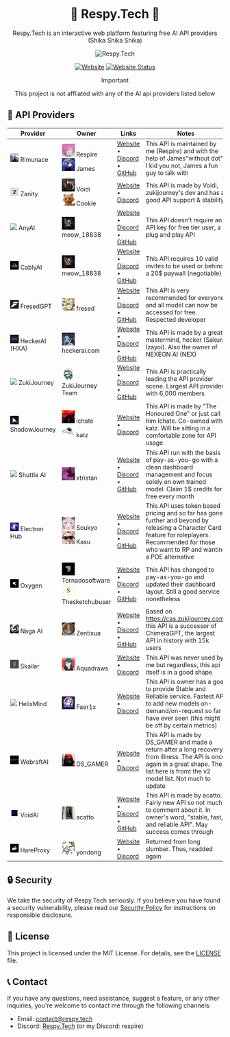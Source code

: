 <div align="center">

# 🌟 Respy.Tech 🌟

Respy.Tech is an interactive web platform featuring free AI API providers
<br>
(Shika Shika Shika)

<img src="https://respy.tech/images/shikanoko.png" alt="Respy.Tech" width="300">

[![Website](https://img.shields.io/badge/Website-respy.tech-blue?style=flat-square&logo=netlify)](https://respy.tech/)
[![Website Status](https://img.shields.io/website?url=https%3A%2F%2Frespy.tech&style=flat-square&logo=replit&label=Website%20Status)](https://respy.tech/)

> [!IMPORTANT]
> This project is not affliated with any of the AI api providers listed below

</div>

## 🤝 API Providers

| Provider                                                                 | Owner                                                                                                                                          | Links                                                                                                                                 | Notes                                                                                                                                                                                              |
| ------------------------------------------------------------------------ | ---------------------------------------------------------------------------------------------------------------------------------------------- | ------------------------------------------------------------------------------------------------------------------------------------- | -------------------------------------------------------------------------------------------------------------------------------------------------------------------------------------------------- |
| <img src="src/assets/icons/rimunace.gif" width="20"> Rimunace            | <img src="src/assets/avatar/respire.gif" width="30"> Respire<br><img src="src/assets/avatar/james.webp" width="30"> James                      | [Website](https://api.rimunace.xyz) • [Discord](https://discord.gg/respy-tech) • [GitHub](https://github.com/rimunace)                | This API is maintained by me (Respire) and with the help of James"without dot". I kid you not, James a fun guy to talk with                                                                        |
| <img src="src/assets/icons/zanity.webp" width="20"> Zanity               | <img src="src/assets/avatar/voidi.webp" width="30"> Voidi<br><img src="src/assets/avatar/cookie.webp" width="30"> Cookie                       | [Website](https://zanity.xyz/) • [Discord](https://discord.gg/4DRjqaFkhd)                                                             | This API is made by Voidi, zukijourney's dev and has a good API support & stability                                                                                                                |
| <img src="src/assets/icons/anyai.gif" width="20"> AnyAI                  | <img src="src/assets/avatar/meow.webp" width="30"> meow_18838                                                                                  | [Website](https://api.airforce/) • [Discord](https://discord.com/invite/q55gsH8z5F) • [GitHub](https://github.com/meow-18838)         | This API doesn't require an API key for free tier user, a plug and play API                                                                                                                        |
| <img src="src/assets/icons/cablyai.gif" width="20"> CablyAI              | <img src="src/assets/avatar/meow.webp" width="30"> meow_18838                                                                                  | [Website](https://cablyai.com/) • [Discord](https://discord.gg/2k4j4PxE) • [GitHub](https://github.com/meow-18838)                    | This API requires 10 valid invites to be used or behind a 20$ paywall (negotiable)                                                                                                                 |
| <img src="src/assets/icons/fresedgpt.webp" width="20"> FresedGPT         | <img src="src/assets/avatar/fresed.webp" width="30"> fresed                                                                                    | [Website](https://fresed-api.gitbook.io/fresed-api) • [Discord](https://discord.gg/QX86yU4G) • [GitHub](https://github.com/qazplmqaz) | This API is very recommended for everyone and all model can now be accessed for free. Respected developer                                                                                          |
| <img src="src/assets/icons/heckerai.webp" width="20"> HeckerAI (HXA)     | <img src="src/assets/avatar/hecker.webp" width="30"> heckerai.com                                                                              | [Website](https://heckerai.com) • [Discord](https://discord.gg/Hg7jw8K8) • [GitHub](https://github.com/LiveGamer101)                  | This API is made by a great mastermind, hecker (Sakura Izayoi). Also the owner of NEXEON AI (NEX)                                                                                                  |
| <img src="src/assets/icons/zukijourney.gif" width="20"> ZukiJourney      | <img src="src/assets/avatar/ZukiJourney.png" width="30"> ZukiJourney Team                                                                      | [Website](https://zukijourney.xyz) • [Discord](https://discord.gg/zukijourney) • [GitHub](https://github.com/zukijourney)             | This API is practically leading the API provider scene. Largest API provider with 6,000 members                                                                                                    |
| <img src="src/assets/icons/shadowjourney.webp" width="20"> ShadowJourney | <img src="src/assets/avatar/ichate.webp" width="30"> ichate<br><img src="src/assets/avatar/katz.webp" width="30"> katz                         | [Website](https://shadowjourney.xyz) • [Discord](https://discord.com/invite/yB2YZJUA3F)                                               | This API is made by "The Honoured One" or just call him Ichate. Co-owned with katz. Will be sitting in a comfortable zone for API usage                                                            |
| <img src="src/assets/icons/shuttleai.gif" width="20"> Shuttle AI         | <img src="src/assets/avatar/tristan.webp" width="30"> xtristan                                                                                 | [Website](https://shuttleai.com) • [Discord](https://discord.com/invite/shuttleai) • [GitHub](https://github.com/tristandevs)         | This API run with the basis of pay-as-you-go with a clean dashboard management and focus solely on own trained model. Claim 1$ credits for free every month                                        |
| <img src="src/assets/icons/electronhub.webp" width="20"> Electron Hub    | <img src="src/assets/avatar/soukyo.gif" width="30"> Soukyo<br><img src="src/assets/avatar/kasu.webp" width="30"> Kasu                          | [Website](https://api.electronhub.top) • [Discord](https://discord.gg/apUUqbxCBQ) • [GitHub](https://github.com/snowby666)            | This API uses token based pricing and so far has gone further and beyond by releasing a Character Card feature for roleplayers. Recommended for those who want to RP and wanting a POE alternative |
| <img src="src/assets/icons/oxygen.webp" width="20"> Oxygen               | <img src="src/assets/avatar/tornado.webp" width="30"> Tornadosoftware<br><img src="src/assets/avatar/sketchy.webp" width="30"> Thesketchubuser | [Website](https://oxyapi.uk) • [Discord](https://discord.com/invite/kM6MaCqGKA) • [GitHub](https://github.com/tornado-softwares)      | This API has changed to pay-as-you-go and updated their dashboard layout. Still a good service nonetheless                                                                                         |
| <img src="src/assets/icons/nagaai.webp" width="20"> Naga AI              | <img src="src/assets/avatar/zentix.webp" width="30"> Zentixua                                                                                  | [Website](https://naga.ac) • [Discord](https://discord.com/invite/JxRBXBhabu) • [GitHub](https://github.com/ZentixUA)                 | Based on https://cas.zukijourney.com, this API is a successor of ChimeraGPT, the largest API in history with 15k users                                                                             |
| <img src="src/assets/icons/skailar.webp" width="20"> Skailar             | <img src="src/assets/avatar/aqua.webp" width="30"> Aquadraws                                                                                   | [Website](https://test.skailar.it/) • [Discord](https://discord.com/invite/ka9tkU9UNz)                                                | This API was never used by me but regardless, this api itself is in a good shape                                                                                                                   |
| <img src="src/assets/icons/helixmind.gif" width="20"> HelixMind          | <img src="src/assets/avatar/phantasifae.webp" width="30"> Faer1x                                                                               | [Website](https://helixmind.online) • [Discord](https://discord.gg/n7RpEtH8J8)                                                        | This API is owner has a goal to provide Stable and Reliable service. Fastest API to add new models on-demand/on-request so far I have ever seen (this might be off by certain metrics)             |
| <img src="src/assets/icons/webraftai.webp" width="20"> WebraftAI         | <img src="src/assets/avatar/dsgamer.webp" width="30"> DS_GAMER                                                                                 | [Website](https://api.webraft.in/) • [Discord](https://discord.gg/Fy2BVXR9Qb)                                                         | This API is made by DS_GAMER and made a return after a long recovery from illness. The API is once again in a great shape. The list here is fromt the v2 model list. Not much to update            |
| <img src="src/assets/icons/voidai.gif" width="20"> VoidAI                | <img src="src/assets/avatar/acatto.webp" width="30"> acatto                                                                                    | [Website](https://voidai.xyz) • [Discord](https://discord.com/invite/pQab7kukfu) • [GitHub](https://github.com/acatto)                | This API is made by acatto. Fairly new API so not much to comment about it. In owner's word, "stable, fast, and reliable API". May success comes through                                           |
| <img src="src/assets/icons/hareproxy.webp" width="20"> HareProxy         | <img src="src/assets/avatar/yongdong.webp" width="30"> yondong                                                                                 | [Website](https://api.hareproxy.com/) • [Discord](https://discord.gg/hareproxy)                                                       | Returned from long slumber. Thus, readded again                                                                                                                                                    |

## 🔒 Security

We take the security of Respy.Tech seriously. If you believe you have found a security vulnerability, please read our [Security Policy](SECURITY.md) for instructions on responsible disclosure.

## 📄 License

This project is licensed under the MIT License. For details, see the [LICENSE](LICENSE) file.

## 📞 Contact

If you have any questions, need assistance, suggest a feature, or any other inquiries, you're welcome to contact me through the following channels:

- Email: [contact@respy.tech](mailto:contact@respy.tech)
- Discord: [Respy.Tech](https://discord.gg/respy-tech) (or my Discord: respire)
